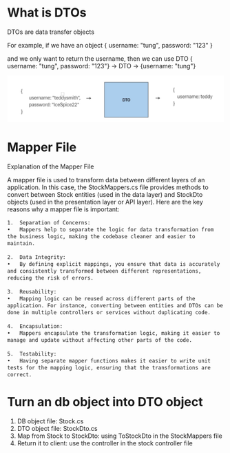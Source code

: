 # What is DTOs
DTOs are data transfer objects

For example, if we have an object 
{
    username: "tung", 
    password: "123"
}

and we only want to return the username, then we can use DTO
{ username: "tung", password: "123"} -> DTO -> {username: "tung"}

![alt text](image-1.png)

# Mapper File 
Explanation of the Mapper File

A mapper file is used to transform data between different layers of an application. In this case, the StockMappers.cs file provides methods to convert between Stock entities (used in the data layer) and StockDto objects (used in the presentation layer or API layer). Here are the key reasons why a mapper file is important:

	1.	Separation of Concerns:
	•	Mappers help to separate the logic for data transformation from the business logic, making the codebase cleaner and easier to maintain.

	2.	Data Integrity:
	•	By defining explicit mappings, you ensure that data is accurately and consistently transformed between different representations, reducing the risk of errors.

	3.	Reusability:
	•	Mapping logic can be reused across different parts of the application. For instance, converting between entities and DTOs can be done in multiple controllers or services without duplicating code.

	4.	Encapsulation:
	•	Mappers encapsulate the transformation logic, making it easier to manage and update without affecting other parts of the code.

	5.	Testability:
	•	Having separate mapper functions makes it easier to write unit tests for the mapping logic, ensuring that the transformations are correct.


# Turn an db object into DTO object
1. DB object file: Stock.cs
2. DTO object file: StockDto.cs
3. Map from Stock to StockDto: using ToStockDto in the StockMappers file
4. Return it to client: use the controller in the stock controller file

